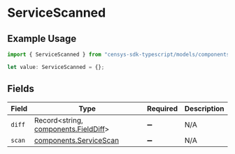 # ServiceScanned

## Example Usage

```typescript
import { ServiceScanned } from "censys-sdk-typescript/models/components";

let value: ServiceScanned = {};
```

## Fields

| Field                                                                        | Type                                                                         | Required                                                                     | Description                                                                  |
| ---------------------------------------------------------------------------- | ---------------------------------------------------------------------------- | ---------------------------------------------------------------------------- | ---------------------------------------------------------------------------- |
| `diff`                                                                       | Record<string, [components.FieldDiff](../../models/components/fielddiff.md)> | :heavy_minus_sign:                                                           | N/A                                                                          |
| `scan`                                                                       | [components.ServiceScan](../../models/components/servicescan.md)             | :heavy_minus_sign:                                                           | N/A                                                                          |